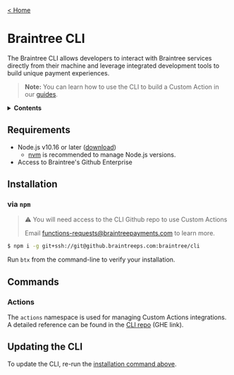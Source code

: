 [&lt; Home](../README.md)

# Braintree CLI

The Braintree CLI allows developers to interact with Braintree services directly from their machine and leverage integrated development tools to build unique payment experiences.

> **Note:** You can learn how to use the CLI to build a Custom Action in our [guides](../guides/accept-a-new-payment-method.md).

<details>
<summary><strong>Contents</strong></summary>

- [Braintree CLI](#braintree-cli)
  - [Requirements](#requirements)
  - [Installation](#installation)
    - [via `npm`](#via-npm)
  - [Commands](#commands)
    - [Actions](#actions)
  - [Updating the CLI](#updating-the-cli)
    </details>

## Requirements

- Node.js v10.16 or later ([download](https://nodejs.org/en/download/))
  - [nvm](https://github.com/nvm-sh/nvm) is recommended to manage Node.js versions.
- Access to Braintree's Github Enterprise

## Installation

### via `npm`

> :warning: You will need access to the CLI Github repo to use Custom Actions
>
> Email functions-requests@braintreepayments.com to learn more.

```sh
$ npm i -g git+ssh://git@github.braintreeps.com:braintree/cli
```

Run `btx` from the command-line to verify your installation.

## Commands

### Actions

The `actions` namespace is used for managing Custom Actions integrations. A detailed reference can be found in the [CLI repo](https://github.braintreeps.com/braintree/cli) (GHE link).

## Updating the CLI

To update the CLI, re-run the [installation command above](#via-npm).
